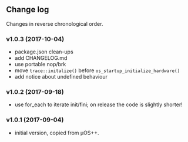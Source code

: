 ## Change log

Changes in reverse chronological order.

### v1.0.3 (2017-10-04)

* package.json clean-ups
* add CHANGELOG.md
* use portable nop/brk
* move `trace::initalize()` before `os_startup_initialize_hardware()`
* add notice about undefined behaviour

### v1.0.2 (2017-09-18)

* use for_each to iterate init/fini; on release the code is slightly shorter!

### v1.0.1 (2017-09-04)

* initial version, copied from µOS++.


